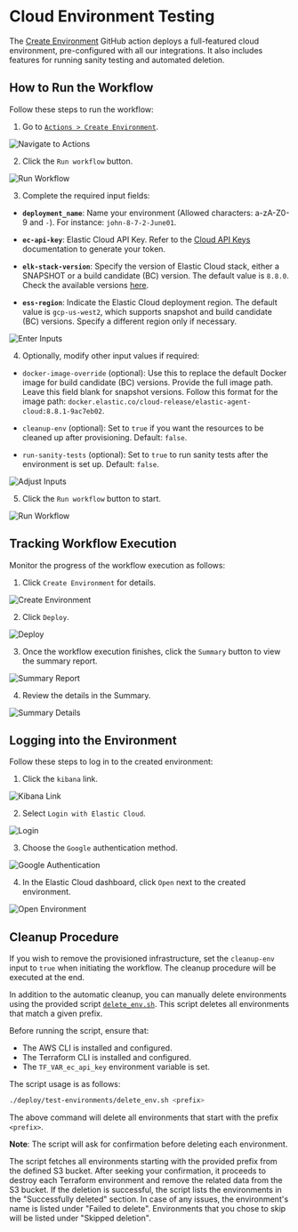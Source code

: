 # Cloud Environment Testing

The [Create Environment](https://github.com/elastic/cloudbeat/actions/workflows/test-environment.yml) GitHub action deploys a full-featured cloud environment, pre-configured with all our integrations. It also includes features for running sanity testing and automated deletion.

## How to Run the Workflow

Follow these steps to run the workflow:

1. Go to [`Actions > Create Environment`](https://github.com/elastic/cloudbeat/actions/workflows/test-environment.yml).

![Navigate to Actions](https://github.com/elastic/cloudbeat/assets/99176494/2686668f-7be6-4b55-a37b-e37426c1a0e1)

2. Click the `Run workflow` button.

![Run Workflow](https://github.com/elastic/cloudbeat/assets/99176494/115fdd53-cff7-406a-bc3d-d65d5199389f)

3. Complete the required input fields:

- **`deployment_name`**: Name your environment (Allowed characters: a-zA-Z0-9 and `-`). For instance: `john-8-7-2-June01`.

- **`ec-api-key`**: Elastic Cloud API Key. Refer to the [Cloud API Keys](https://www.elastic.co/guide/en/cloud/current/ec-api-authentication.html) documentation to generate your token.

- **`elk-stack-version`**: Specify the version of Elastic Cloud stack, either a SNAPSHOT or a build candidate (BC) version. The default value is `8.8.0`. Check the available versions [here](https://artifacts-staging.elastic.co/dra-info/index.html).

- **`ess-region`**: Indicate the Elastic Cloud deployment region. The default value is `gcp-us-west2`, which supports snapshot and build candidate (BC) versions. Specify a different region only if necessary.

![Enter Inputs](https://github.com/elastic/cloudbeat/assets/99176494/06d8144d-13cc-4e13-92fc-19f52ce8206b)

4. Optionally, modify other input values if required:

- `docker-image-override` (optional): Use this to replace the default Docker image for build candidate (BC) versions. Provide the full image path. Leave this field blank for snapshot versions. Follow this format for the image path: `docker.elastic.co/cloud-release/elastic-agent-cloud:8.8.1-9ac7eb02`.

- `cleanup-env` (optional): Set to `true` if you want the resources to be cleaned up after provisioning. Default: `false`.

- `run-sanity-tests` (optional): Set to `true` to run sanity tests after the environment is set up. Default: `false`.

![Adjust Inputs](https://github.com/elastic/cloudbeat/assets/99176494/bac5004d-7cbc-4a34-8127-3acd11acc90e)

5. Click the `Run workflow` button to start.

![Run Workflow](https://github.com/elastic/cloudbeat/assets/99176494/5e5131ba-264e-4444-8879-aa612d5de778)

## Tracking Workflow Execution

Monitor the progress of the workflow execution as follows:

1. Click `Create Environment` for details.

![Create Environment](https://github.com/elastic/cloudbeat/assets/99176494/abe8182d-4229-41bd-8604-ed5202d23574)

2. Click `Deploy`.

![Deploy](https://github.com/elastic/cloudbeat/assets/99176494/230743cf-02ff-40cb-9069-d747b460824c)

3. Once the workflow execution finishes, click the `Summary` button to view the summary report.

![Summary Report](https://github.com/elastic/cloudbeat/assets/99176494/7751d919-1605-4d07-9cfd-c98336051e3d)

4. Review the details in the Summary.

![Summary Details](https://github.com/elastic/cloudbeat/assets/99176494/1b41fba0-0ee5-4d37-b2f8-cdd6f632eadc)

## Logging into the Environment

Follow these steps to log in to the created environment:

1. Click the `kibana` link.

![Kibana Link](https://github.com/elastic/cloudbeat/assets/99176494/500351cf-6029-4bd5-bc6f-e6e046fbb73d)

2. Select `Login with Elastic Cloud`.

![Login](https://github.com/elastic/cloudbeat/assets/99176494/c3c1521e-e997-43ce-af76-b00aa0fa353a)

3. Choose the `Google` authentication method.

![Google Authentication](https://github.com/elastic/cloudbeat/assets/99176494/f5209ed8-3bd7-420e-a3d1-cffb4c3711c9)

4. In the Elastic Cloud dashboard, click `Open` next to the created environment.

![Open Environment](https://github.com/elastic/cloudbeat/assets/99176494/b2bcf5f3-d463-4d2c-8073-8ef9183c9ada)

## Cleanup Procedure

If you wish to remove the provisioned infrastructure, set the `cleanup-env` input to `true` when initiating the workflow. The cleanup procedure will be executed at the end.

In addition to the automatic cleanup, you can manually delete environments using the provided script [`delete_env.sh`](../deploy/test-environments/delete_env.sh). This script deletes all environments that match a given prefix.

Before running the script, ensure that:

- The AWS CLI is installed and configured.
- The Terraform CLI is installed and configured.
- The `TF_VAR_ec_api_key` environment variable is set.

The script usage is as follows:

```bash
./deploy/test-environments/delete_env.sh <prefix>
```

The above command will delete all environments that start with the prefix `<prefix>`.

**Note**: The script will ask for confirmation before deleting each environment.

The script fetches all environments starting with the provided prefix from the defined S3 bucket. After seeking your confirmation, it proceeds to destroy each Terraform environment and remove the related data from the S3 bucket. If the deletion is successful, the script lists the environments in the "Successfully deleted" section. In case of any issues, the environment's name is listed under "Failed to delete". Environments that you chose to skip will be listed under "Skipped deletion".

